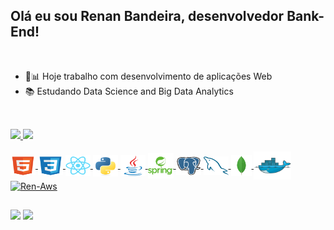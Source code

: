 ## Olá eu sou Renan Bandeira, desenvolvedor Bank-End!

<br>

- 💼📊 Hoje trabalho com desenvolvimento de aplicações Web
- 📚 Estudando Data Science and Big Data Analytics

##
<br>

<div>
  <a href="https://github.com/renbans"</a>
  <img height"180em" src="https://github-readme-stats.vercel.app/api?username=renbans&show_icons=true&include_all_commits=true&hide=issues,contribs&count_private=true&theme=tokyonight"/>
  <img height"180em" src="https://github-readme-stats.vercel.app/api/top-langs/?username=renbans&layout=compact&langs_count=10&theme=tokyonight&hide=jupyter%20notebook"/>
</div>


<div style="display: inline_block"><br>
  <img align="center" alt="Ren-HTML" height="30" width="40" src="https://raw.githubusercontent.com/devicons/devicon/master/icons/html5/html5-original.svg">
  <img align="center" alt="Ren-CSS" height="30" width="40" src="https://raw.githubusercontent.com/devicons/devicon/master/icons/css3/css3-original.svg">
  <img align="center" alt="Ren-React" height="33" width="40" src="https://raw.githubusercontent.com/devicons/devicon/master/icons/react/react-original.svg">
  <img align="center" alt="Ren-Python" height="34" width="40" src="https://raw.githubusercontent.com/devicons/devicon/master/icons/python/python-original.svg">
  <img align="center" alt="Ren-Java" height="33" width="40" src="https://raw.githubusercontent.com/devicons/devicon/master/icons/java/java-original.svg">
  <img align="center" alt="Ren-Sprig" height="41" width="41" src="https://raw.githubusercontent.com/devicons/devicon/master/icons/spring/spring-original-wordmark.svg">
  <img align="center" alt="Ren-Post" height="30"width="40" src="https://raw.githubusercontent.com/devicons/devicon/master/icons/postgresql/postgresql-original.svg">
  <img align="center" alt="Ren-MySql" height="30" width="40" src="https://raw.githubusercontent.com/devicons/devicon/master/icons/mysql/mysql-original.svg">
  <img align="center" alt="Ren-Mdb" height="33" width="33" src="https://raw.githubusercontent.com/devicons/devicon/master/icons/mongodb/mongodb-original.svg">
  <img align="center" alt="Ren-Docker" height="45" width="60" src="https://raw.githubusercontent.com/devicons/devicon/master/icons/docker/docker-original.svg">
  <img align="center" alt="Ren-Aws" height="35" width="35" src="https://img.icons8.com/color/256/amazon-web-services.png">
 

</div>

##

<div> 
  <a href = "mailto:renan.bandeira@hotmail.com"><img src="https://img.shields.io/badge/-Email-ff0000?style=for-the-badge&logo=gmail&logoColor=white" target="_blank"></a>
  <a href="https://www.linkedin.com/in/renan-bandeira-s/" target="_blank"><img src="https://img.shields.io/badge/-LinkedIn-0077B5?style=for-the-badge&logo=linkedin&logoColor=white" target="_blank"></a> 

</div>
